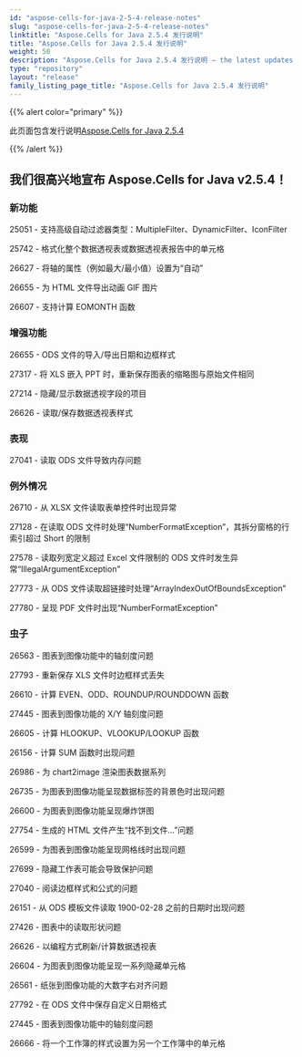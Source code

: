 ```yaml
---
id: "aspose-cells-for-java-2-5-4-release-notes"
slug: "aspose-cells-for-java-2-5-4-release-notes"
linktitle: "Aspose.Cells for Java 2.5.4 发行说明"
title: "Aspose.Cells for Java 2.5.4 发行说明"
weight: 50
description: "Aspose.Cells for Java 2.5.4 发行说明 – the latest updates and fixes."
type: "repository"
layout: "release"
family_listing_page_title: "Aspose.Cells for Java 2.5.4 发行说明"
---
```

{{% alert color="primary" %}} 

此页面包含发行说明[Aspose.Cells for Java 2.5.4](https://releases.aspose.com/cells/java/new-releases/aspose.cells-for-java-2.5.4/)

{{% /alert %}} 
## **我们很高兴地宣布 Aspose.Cells for Java v2.5.4！**
### **新功能**
25051 - 支持高级自动过滤器类型：MultipleFilter、DynamicFilter、IconFilter

 25742 - 格式化整个数据透视表或数据透视表报告中的单元格

26627 - 将轴的属性（例如最大/最小值）设置为“自动”

 26655 - 为 HTML 文件导出动画 GIF 图片

26607 - 支持计算 EOMONTH 函数
### **增强功能**
26655 - ODS 文件的导入/导出日期和边框样式

27317 - 将 XLS 嵌入 PPT 时，重新保存图表的缩略图与原始文件相同

27214 - 隐藏/显示数据透视字段的项目

26626 - 读取/保存数据透视表样式
### **表现**
27041 - 读取 ODS 文件导致内存问题
### **例外情况**
26710 - 从 XLSX 文件读取表单控件时出现异常

27128 - 在读取 ODS 文件时处理“NumberFormatException”，其拆分窗格的行索引超过 Short 的限制

27578 - 读取列宽定义超过 Excel 文件限制的 ODS 文件时发生异常“IllegalArgumentException”

 27773 - 从 ODS 文件读取超链接时处理“ArrayIndexOutOfBoundsException”

 27780 - 呈现 PDF 文件时出现“NumberFormatException”
### **虫子**
 26563 - 图表到图像功能中的轴刻度问题

27793 - 重新保存 XLS 文件时边框样式丢失

26610 - 计算 EVEN、ODD、ROUNDUP/ROUNDDOWN 函数

27445 - 图表到图像功能的 X/Y 轴刻度问题

26605 - 计算 HLOOKUP、VLOOKUP/LOOKUP 函数

26156 - 计算 SUM 函数时出现问题

26986 - 为 chart2image 渲染图表数据系列

26735 - 为图表到图像功能呈现数据标签的背景色时出现问题

26600 - 为图表到图像功能呈现爆炸饼图

27754 - 生成的 HTML 文件产生“找不到文件...”问题

26599 - 为图表到图像功能呈现网格线时出现问题

27699 - 隐藏工作表可能会导致保护问题

27040 - 阅读边框样式和公式的问题

26151 - 从 ODS 模板文件读取 1900-02-28 之前的日期时出现问题

27426 - 图表中的读取形状问题

26626 - 以编程方式刷新/计算数据透视表

26604 - 为图表到图像功能呈现一系列隐藏单元格

26561 - 纸张到图像功能的大数字右对齐问题

27792 - 在 ODS 文件中保存自定义日期格式

27445 - 图表到图像功能中的轴刻度问题

26666 - 将一个工作簿的样式设置为另一个工作簿中的单元格
